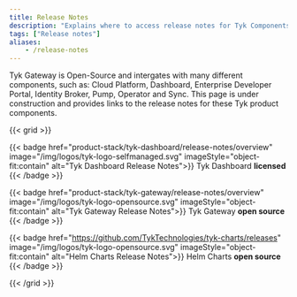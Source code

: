 ```yaml
---
title: Release Notes
description: "Explains where to access release notes for Tyk Components"
tags: ["Release notes"]
aliases:
    - /release-notes
---
```


Tyk Gateway is Open-Source and intergates with many different components, such as: Cloud Platform, Dashboard, Enterprise Developer Portal, Identity Broker, Pump, Operator and Sync. This page is under construction and provides links to the release notes for these Tyk product components. 

{{< grid >}}

{{< badge href="product-stack/tyk-dashboard/release-notes/overview" image="/img/logos/tyk-logo-selfmanaged.svg" imageStyle="object-fit:contain" alt="Tyk Dashboard Release Notes">}}
Tyk Dashboard **licensed**
{{< /badge >}}

{{< badge href="product-stack/tyk-gateway/release-notes/overview" image="/img/logos/tyk-logo-opensource.svg" imageStyle="object-fit:contain" alt="Tyk Gateway Release Notes">}}
Tyk Gateway **open source**
{{< /badge >}}

{{< badge href="https://github.com/TykTechnologies/tyk-charts/releases" image="/img/logos/tyk-logo-opensource.svg" imageStyle="object-fit:contain" alt="Helm Charts Release Notes">}}
Helm Charts **open source**
{{< /badge >}}

{{< /grid >}}

